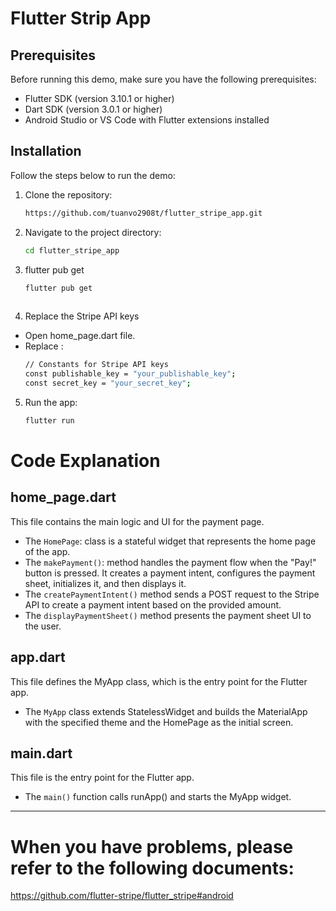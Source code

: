 # Flutter Strip App

## Prerequisites

Before running this demo, make sure you have the following prerequisites:

- Flutter SDK (version 3.10.1 or higher)
- Dart SDK (version 3.0.1 or higher)
- Android Studio or VS Code with Flutter extensions installed

## Installation

Follow the steps below to run the demo:

1. Clone the repository:
   ```bash
   https://github.com/tuanvo2908t/flutter_stripe_app.git
2. Navigate to the project directory:
   ```bash
   cd flutter_stripe_app
3. flutter pub get
   ```bash
   flutter pub get
 
4. Replace the Stripe API keys
- Open home_page.dart file.
- Replace :
  ```bash
  // Constants for Stripe API keys
  const publishable_key = "your_publishable_key";
  const secret_key = "your_secret_key";
  
5. Run the app:
   ```bash
   flutter run
   

# Code Explanation
## home_page.dart
This file contains the main logic and UI for the payment page.
- The `HomePage`: class is a stateful widget that represents the home page of the app.
- The `makePayment()`: method handles the payment flow when the "Pay!" button is pressed. It creates a payment intent, configures the payment sheet, initializes it, and then displays it.
- The `createPaymentIntent()` method sends a POST request to the Stripe API to create a payment intent based on the provided amount.
- The `displayPaymentSheet()` method presents the payment sheet UI to the user.

## app.dart
This file defines the MyApp class, which is the entry point for the Flutter app.
- The `MyApp` class extends StatelessWidget and builds the MaterialApp with the specified theme and the HomePage as the initial screen.

## main.dart
This file is the entry point for the Flutter app.
- The `main()` function calls runApp() and starts the MyApp widget.
-------------------------------------------
# When you have problems, please refer to the following documents:
https://github.com/flutter-stripe/flutter_stripe#android
